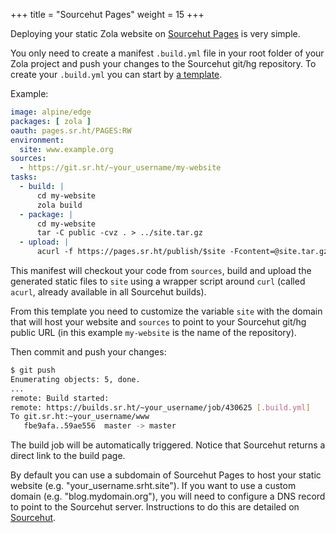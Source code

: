 +++
title = "Sourcehut Pages"
weight = 15
+++

Deploying your static Zola website on [Sourcehut Pages][srht] is very simple.

You only need to create a manifest `.build.yml` file in your root folder of your Zola project and push your changes to the Sourcehut git/hg repository. To create your `.build.yml` you can start by [a template][srht-tpl].

Example:

``` yaml
image: alpine/edge
packages: [ zola ]
oauth: pages.sr.ht/PAGES:RW
environment:
  site: www.example.org
sources:
  - https://git.sr.ht/~your_username/my-website
tasks:
  - build: |
      cd my-website
      zola build
  - package: |
      cd my-website
      tar -C public -cvz . > ../site.tar.gz
  - upload: |
      acurl -f https://pages.sr.ht/publish/$site -Fcontent=@site.tar.gz
```

This manifest will checkout your code from `sources`, build and upload the generated static files to `site` using a wrapper script around `curl` (called `acurl`, already available in all Sourcehut builds).

From this template you need to customize the variable `site` with the domain that will host your website and `sources` to point to your Sourcehut git/hg public URL (in this example `my-website` is the name of the repository).

Then commit and push your changes:

``` sh
$ git push
Enumerating objects: 5, done.
...
remote: Build started:
remote: https://builds.sr.ht/~your_username/job/430625 [.build.yml]
To git.sr.ht:~your_username/www
   fbe9afa..59ae556  master -> master
```

The build job will be automatically triggered. Notice that Sourcehut returns a direct link to the build page.

By default you can use a subdomain of Sourcehut Pages to host your static website (e.g. "your_username.srht.site"). If you want to use a custom domain (e.g. "blog.mydomain.org"), you will need to configure a DNS record to point to the Sourcehut server. Instructions to do this are detailed on [Sourcehut][srht-custom-domain].

[srht]: https://srht.site
[srht-tpl]: https://git.sr.ht/~sircmpwn/pages.sr.ht-examples
[srht-custom-domain]: https://srht.site/custom-domains
